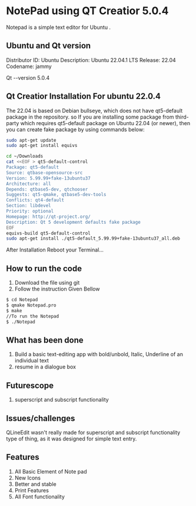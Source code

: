 
# NotePad using QT Creatior 5.0.4

 Notepad is a simple text editor for Ubuntu .


## Ubuntu and Qt version
Distributor ID: Ubuntu
Description: Ubuntu 22.04.1 LTS
Release: 22.04
Codename: jammy

Qt --version 5.0.4


## Qt Creatior Installation For ubuntu 22.0.4

The 22.04 is based on Debian bullseye, which does not have qt5-default package in the repository.
so
If you are installing some package from third-party which requires qt5-default package on Ubuntu 
22.04 (or newer), then you can create fake package by using commands below:

```bash
sudo apt-get update
sudo apt-get install equivs

cd ~/Downloads
cat <<EOF > qt5-default-control
Package: qt5-default
Source: qtbase-opensource-src
Version: 5.99.99+fake-13ubuntu37
Architecture: all
Depends: qtbase5-dev, qtchooser
Suggests: qt5-qmake, qtbase5-dev-tools
Conflicts: qt4-default
Section: libdevel
Priority: optional
Homepage: http://qt-project.org/
Description: Qt 5 development defaults fake package
EOF
equivs-build qt5-default-control
sudo apt-get install ./qt5-default_5.99.99+fake-13ubuntu37_all.deb

```
After Installation Reboot your Terminal...

## How to run the code

1. Download the file using git
2. Follow the instruction Given Bellow 
```bash
$ cd Notepad
$ qmake Notepad.pro
$ make
//To run the Notepad
$ ./Notepad
```

## What has been done
1. Build a basic text-editing app with bold/unbold, Italic, Underline of an individual text
2. resume in a dialogue box

## Futurescope

1. superscript and subscript functionality

    
## Issues/challenges
QLineEdit wasn't really made for superscript and subscript functionality type of thing, as it was designed for simple text entry. 

## Features
1. All Basic Element of Note pad
2. New Icons
3. Better and stable 
4. Print Features
5. All Font functionality
